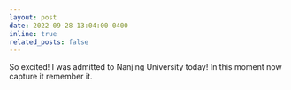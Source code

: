 ```yaml
---
layout: post
date: 2022-09-28 13:04:00-0400
inline: true
related_posts: false
---
```


So excited! I was admitted to Nanjing University today! In this moment now capture it remember it.
